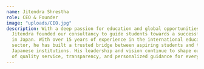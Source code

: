 ```yaml
---
name: Jitendra Shrestha
role: CEO & Founder
image: "uploads/CEO.jpg"
description: With a deep passion for education and global opportunities,
  Jitendra founded our consultancy to guide students towards a successful future
  in Japan. With over 15 years of experience in the international education
  sector, he has built a trusted bridge between aspiring students and top
  Japanese institutions. His leadership and vision continue to shape our mission
  of quality service, transparency, and personalized guidance for every student.
---
```

